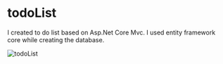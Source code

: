 # todoList
I created to do list based on Asp.Net Core Mvc. I used entity framework core while creating the database.

![todoList](https://user-images.githubusercontent.com/61347219/169513326-184cd6f4-d453-4ff1-b367-16766076a489.png)
